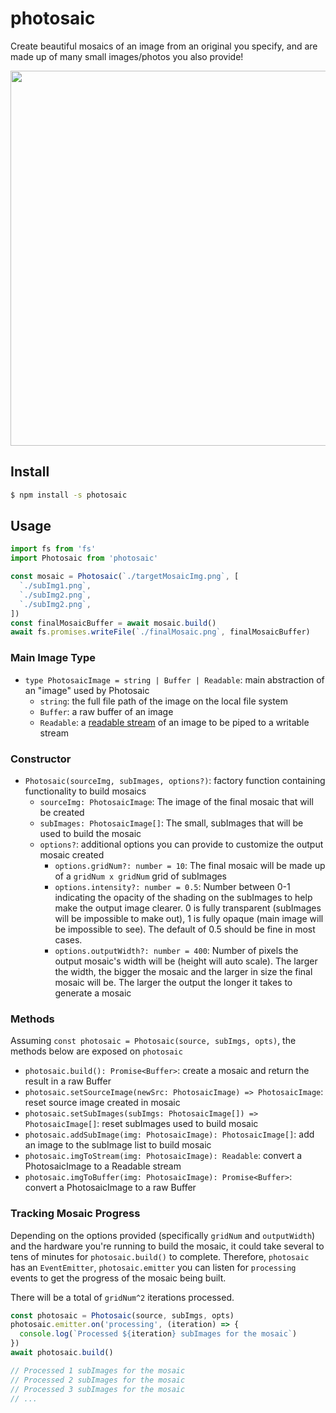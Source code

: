 # photosaic

Create beautiful mosaics of an image from an original you specify, and are made up of many small images/photos you also provide!

<img src="https://user-images.githubusercontent.com/13718950/84646338-f0d25180-aecf-11ea-9926-b42cbfe251d9.png" width="600">

## Install

```sh
$ npm install -s photosaic
```

## Usage

```js
import fs from 'fs'
import Photosaic from 'photosaic'

const mosaic = Photosaic(`./targetMosaicImg.png`, [
  `./subImg1.png`,
  `./subImg2.png`,
  `./subImg2.png`,
])
const finalMosaicBuffer = await mosaic.build()
await fs.promises.writeFile(`./finalMosaic.png`, finalMosaicBuffer)
```

### Main Image Type

- `type PhotosaicImage = string | Buffer | Readable`: main abstraction of an "image" used by Photosaic
  - `string`: the full file path of the image on the local file system
  - `Buffer`: a raw buffer of an image
  - `Readable`: a [readable stream](https://nodejs.org/api/stream.html#stream_class_stream_readable) of an image to be piped to a writable stream

### Constructor

- `Photosaic(sourceImg, subImages, options?)`: factory function containing functionality to build mosaics
  - `sourceImg: PhotosaicImage`: The image of the final mosaic that will be created
  - `subImages: PhotosaicImage[]`: The small, subImages that will be used to build the mosaic
  - `options?`: additional options you can provide to customize the output mosaic created
    - `options.gridNum?: number = 10`: The final mosaic will be made up of a `gridNum x gridNum` grid of subImages
    - `options.intensity?: number = 0.5`: Number between 0-1 indicating the opacity of the shading on the subImages to help make the output image clearer. 0 is fully transparent (subImages will be impossible to make out), 1 is fully opaque (main image will be impossible to see). The default of 0.5 should be fine in most cases.
    - `options.outputWidth?: number = 400`: Number of pixels the output mosaic's width will be (height will auto scale). The larger the width, the bigger the mosaic and the larger in size the final mosaic will be. The larger the output the longer it takes to generate a mosaic

### Methods

Assuming `const photosaic = Photosaic(source, subImgs, opts)`, the methods below are exposed on `photosaic`

- `photosaic.build(): Promise<Buffer>`: create a mosaic and return the result in a raw Buffer
- `photosaic.setSourceImage(newSrc: PhotosaicImage) => PhotosaicImage`: reset source image created in mosaic
- `photosaic.setSubImages(subImgs: PhotosaicImage[]) => PhotosaicImage[]`: reset subImages used to build mosaic
- `photosaic.addSubImage(img: PhotosaicImage): PhotosaicImage[]`: add an image to the subImage list to build mosaic
- `photosaic.imgToStream(img: PhotosaicImage): Readable`: convert a PhotosaicImage to a Readable stream
- `photosaic.imgToBuffer(img: PhotosaicImage): Promise<Buffer>`: convert a PhotosaicImage to a raw Buffer

### Tracking Mosaic Progress

Depending on the options provided (specifically `gridNum` and `outputWidth`) and
the hardware you're running to build the mosaic, it could take several to tens of minutes
for `photosaic.build()` to complete. Therefore, `photosaic` has an `EventEmitter`, `photosaic.emitter`
you can listen for `processing` events to get the progress of the mosaic being built.

There will be a total of `gridNum^2` iterations processed.

```js
const photosaic = Photosaic(source, subImgs, opts)
photosaic.emitter.on('processing', (iteration) => {
  console.log(`Processed ${iteration} subImages for the mosaic`)
})
await photosaic.build()

// Processed 1 subImages for the mosaic
// Processed 2 subImages for the mosaic
// Processed 3 subImages for the mosaic
// ...
```
